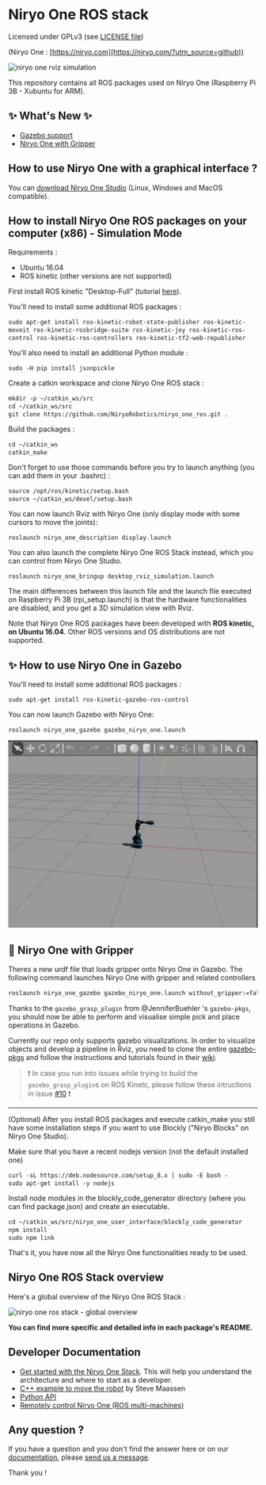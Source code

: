 # Niryo One ROS stack

Licensed under GPLv3 (see [LICENSE file](https://github.com/NiryoRobotics/niryo_one_ros/blob/master/LICENSE))

(Niryo One : [https://niryo.com](https://niryo.com/?utm_source=github))

![niryo one rviz simulation](https://niryo.com/wp-content/uploads/2018/08/ros_rviz_niryo_one_colors.png)

This repository contains all ROS packages used on Niryo One (Raspberry Pi 3B - Xubuntu for ARM).

## :sparkles: What's New :sparkles: 
- [Gazebo support](#sparkles-how-to-use-niryo-one-in-gazebo)
- [Niryo One with Gripper](#bug-niryo-one-with-gripper)

## How to use Niryo One with a graphical interface ?

You can [download Niryo One Studio](https://niryo.com/download/?utm_source=github) (Linux, Windows and MacOS compatible).

## How to install Niryo One ROS packages on your computer (x86) - Simulation Mode

Requirements :
* Ubuntu 16.04
* ROS kinetic  (other versions are not supported)

First install ROS kinetic "Desktop-Full" (tutorial [here](http://wiki.ros.org/kinetic/Installation/Ubuntu)).

You'll need to install some additional ROS packages :
```
sudo apt-get install ros-kinetic-robot-state-publisher ros-kinetic-moveit ros-kinetic-rosbridge-suite ros-kinetic-joy ros-kinetic-ros-control ros-kinetic-ros-controllers ros-kinetic-tf2-web-republisher
```
You'll also need to install an additional Python module :
```
sudo -H pip install jsonpickle
```
Create a catkin workspace and clone Niryo One ROS stack :
```
mkdir -p ~/catkin_ws/src
cd ~/catkin_ws/src
git clone https://github.com/NiryoRobotics/niryo_one_ros.git .
```
Build the packages :
```
cd ~/catkin_ws
catkin_make
```
Don't forget to use those commands before you try to launch anything (you can add them in your .bashrc) :
```
source /opt/ros/kinetic/setup.bash
source ~/catkin_ws/devel/setup.bash
```
You can now launch Rviz with Niryo One (only display mode with some cursors to move the joints):
```
roslaunch niryo_one_description display.launch
```

You can also launch the complete Niryo One ROS Stack instead, which you can control from Niryo One Studio.
```
roslaunch niryo_one_bringup desktop_rviz_simulation.launch
```

The main differences between this launch file and the launch file executed on Raspberry Pi 3B (rpi\_setup.launch) is that the hardware functionalities are disabled, and you get a 3D simulation view with Rviz.

Note that Niryo One ROS packages have been developed with **ROS kinetic, on Ubuntu 16.04**. Other ROS versions and OS distributions are not supported.


## :sparkles: How to use Niryo One in Gazebo
You'll need to install some additional ROS packages :
```
sudo apt-get install ros-kinetic-gazebo-ros-control
```

You can now launch Gazebo with Niryo One:
```
roslaunch niryo_one_gazebo gazebo_niryo_one.launch
```

![niryo one moving in gazebo](./ezgif.com-gif-maker.gif)

## :bug: Niryo One with Gripper
Theres a new urdf file that loads gripper onto Niryo One in Gazebo. The following command launches Niryo One with gripper and related controllers
```bash
roslaunch niryo_one_gazebo gazebo_niryo_one.launch without_gripper:=false
```

Thanks to the `gazebo_grasp_plugin` from @JenniferBuehler 's `gazebo-pkgs`, you should now be able to perform and visualise simple pick and place operations in Gazebo. 


Currently our repo only supports gazebo visualizations. In order to visualize objects and develop a pipeline in Rviz, you need to clone the entire [gazebo-pkgs](https://github.com/JenniferBuehler/gazebo-pkgs) and follow the instructions and tutorials found in their [wiki](https://github.com/JenniferBuehler/gazebo-pkgs/wiki/Installation).

> :exclamation: In case you run into issues while trying to build the `gazebo_grasp_plugin`s on ROS Kinetc, please follow these intructions in issue [#10](https://github.com/hsrwrobotics/niryo_one_ros/issues/10#issue-967215655) :exclamation:

---

(Optional) After you install ROS packages and execute catkin_make you still have some installation steps if you want to use Blockly ("Niryo Blocks" on Niryo One Studio).

Make sure that you have a recent nodejs version (not the default installed one)
```
curl -sL https://deb.nodesource.com/setup_8.x | sudo -E bash -
sudo apt-get install -y nodejs
```

Install node modules in the blockly_code_generator directory (where you can find package.json) and create an executable.
```
cd ~/catkin_ws/src/niryo_one_user_interface/blockly_code_generator
npm install
sudo npm link
```

That's it, you have now all the Niryo One functionalities ready to be used.

## Niryo One ROS Stack overview

Here's a global overview of the Niryo One ROS Stack :

![niryo one ros stack - global overview](https://niryo.com/wp-content/uploads/2017/12/niryo_one_ros.png)

**You can find more specific and detailed info in each package's README.**

## Developer Documentation

* [Get started with the Niryo One Stack](https://niryo.com/docs/niryo-one/developer-tutorials/get-started-with-the-niryo-one-ros-stack/). This will help you understand the architecture and where to start as a developer.
* [C++ example to move the robot](https://github.com/smaassen/niryo_one_tester) by Steve Maassen
* [Python API](https://github.com/NiryoRobotics/niryo_one_ros/tree/master/niryo_one_python_api)
* [Remotely control Niryo One (ROS multi-machines)](https://niryo.com/docs/niryo-one/developer-tutorials/remotely-control-niryo-one-ros-multi-machines/)

## Any question ?

If you have a question and you don't find the answer here or on our [documentation](https://niryo.com/docs/niryo-one/), please [send us a message](https://niryo.com/contact/).

Thank you !
